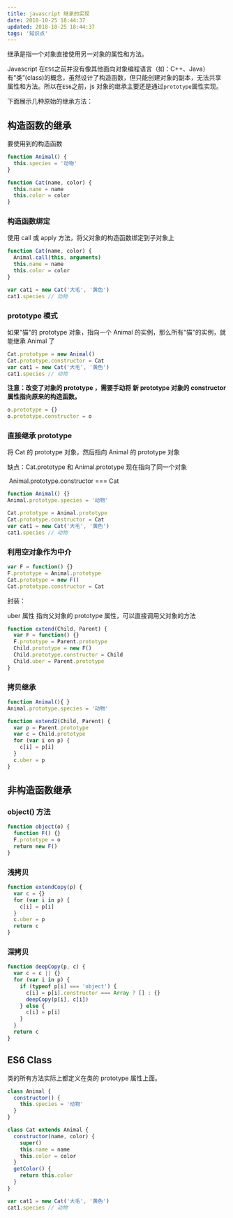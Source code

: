 ```yaml
---
title: javascript 继承的实现
date: 2018-10-25 18:44:37
updated: 2018-10-25 18:44:37
tags: '知识点'
---
```


继承是指一个对象直接使用另一对象的属性和方法。

Javascript 在`ES6`之前并没有像其他面向对象编程语言（如：C++、Java）有“类”(class)的概念，虽然设计了构造函数，但只能创建对象的副本，无法共享属性和方法。所以在`ES6`之前，js 对象的继承主要还是通过`prototype`属性实现。

下面展示几种原始的继承方法：

## 构造函数的继承

要使用到的构造函数

```javascript
function Animal() {
  this.species = '动物'
}

function Cat(name, color) {
  this.name = name
  this.color = color
}
```

### 构造函数绑定

使用 call 或 apply 方法，将父对象的构造函数绑定到子对象上

```javascript
function Cat(name, color) {
  Animal.call(this, arguments)
  this.name = name
  this.color = color
}

var cat1 = new Cat('大毛', '黄色')
cat1.species // 动物
```

### prototype 模式

如果"猫"的 prototype 对象，指向一个 Animal 的实例，那么所有"猫"的实例，就能继承 Animal 了

```javascript
Cat.prototype = new Animal()
Cat.prototype.constructor = Cat
var cat1 = new Cat('大毛', '黄色')
cat1.species // 动物
```

**注意：改变了对象的 prototype ，需要手动将 新 prototype 对象的 constructor 属性指向原来的构造函数。**

```javascript
o.prototype = {}
o.prototype.constructor = o
```

### 直接继承 prototype

将 Cat 的 prototype 对象，然后指向 Animal 的 prototype 对象

缺点：Cat.prototype 和 Animal.prototype 现在指向了同一个对象

​ Animal.prototype.constructor === Cat

```javascript
function Animal() {}
Animal.prototype.species = '动物'

Cat.prototype = Animal.prototype
Cat.prototype.constructor = Cat
var cat1 = new Cat('大毛', '黄色')
cat1.species // 动物
```

### 利用空对象作为中介

```javascript
var F = function() {}
F.prototype = Animal.prototype
Cat.prototype = new F()
Cat.prototype.constructor = Cat
```

封装：

uber 属性 指向父对象的 prototype 属性，可以直接调用父对象的方法

```javascript
function extend(Child, Parent) {
  var F = function() {}
  F.prototype = Parent.prototype
  Child.prototype = new F()
  Child.prototype.constructor = Child
  Child.uber = Parent.prototype
}
```

### 拷贝继承

```javascript
function Animal(){ }
Animal.prototype.species = '动物'

function extend2(Child, Parent) {
  var p = Parent.prototype
  var c = Child.prototype
  for (var i on p) {
    c[i] = p[i]
  }
  c.uber = p
}
```

## 非构造函数继承

### object() 方法

```javascript
function object(o) {
  function F() {}
  F.prototype = o
  return new F()
}
```

### 浅拷贝

```javascript
function extendCopy(p) {
  var c = {}
  for (var i in p) {
    c[i] = p[i]
  }
  c.uber = p
  return c
}
```

### 深拷贝

```javascript
function deepCopy(p, c) {
  var c = c || {}
  for (var i in p) {
    if (typeof p[i] === 'object') {
      c[i] = p[i].constructor === Array ? [] : {}
      deepCopy(p[i], c[i])
    } else {
      c[i] = p[i]
    }
  }
  return c
}
```

## ES6 Class

类的所有方法实际上都定义在类的 prototype 属性上面。

```javascript
class Animal {
  constructor() {
    this.species = '动物'
  }
}

class Cat extends Animal {
  constructor(name, color) {
    super()
    this.name = name
    this.color = color
  }
  getColor() {
    return this.color
  }
}

var cat1 = new Cat('大毛', '黄色')
cat1.species // 动物
```
